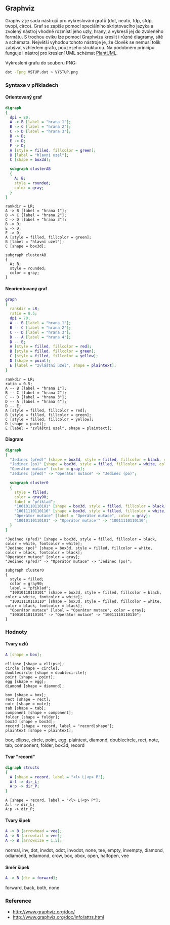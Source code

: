 ## Graphviz

Graphviz je sada nástrojů pro vykreslování grafů (dot, neato, fdp, sfdp, twopi, circo). Graf se zapíše pomocí speciálního skriptovacího jazyka a zvolený nástroj vhodně rozmístí jeho uzly, hrany, a vykreslí jej do zvoleného formátu. S trochou cviku lze pomocí Graphvizu kreslit i různé diagramy, sítě a schémata.
Největší výhodou tohoto nástroje je, že člověk se nemusí tolik zabývat vzhledem grafu, pouze jeho strukturou.
Na podobném principu funguje i nástroj pro kreslení UML schémat [PlantUML](wiki/plant-uml).

Vykreslení grafu do souboru PNG:

```bash
dot -Tpng VSTUP.dot > VÝSTUP.png
```

### Syntaxe v příkladech

#### Orientovaný graf

```dot
digraph
{
  dpi = 80;
  A -> B [label = "hrana 1"];
  B -> C [label = "hrana 2"];
  C -> D [label = "hrana 3"];
  B -> D;
  E -> D;
  F -> D;
  A [style = filled, fillcolor = green];
  B [label = "hlavní uzel"];
  C [shape = box3d];

  subgraph clusterAB
  {
    A; B;
    style = rounded;
    color = gray;
  }
}
```

```dot:digraph
rankdir = LR;
A -> B [label = "hrana 1"];
B -> C [label = "hrana 2"];
C -> D [label = "hrana 3"];
B -> D;
E -> D;
F -> D;
A [style = filled, fillcolor = green];
B [label = "hlavní uzel"];
C [shape = box3d];

subgraph clusterAB
{
  A; B;
  style = rounded;
  color = gray;
}
```

#### Neorientovaný graf

```dot
graph
{
  rankdir = LR;
  ratio = 0.5;
  dpi = 70;
  A -- B [label = "hrana 1"];
  B -- C [label = "hrana 2"];
  C -- D [label = "hrana 3"];
  D -- A [label = "hrana 4"];
  D -- E;
  A [style = filled, fillcolor = red];
  B [style = filled, fillcolor = green];
  C [style = filled, fillcolor = yellow];
  D [shape = point];
  E [label = "zvláštní uzel", shape = plaintext];
}
```

```dot:graph
rankdir = LR;
ratio = 0.5;
A -- B [label = "hrana 1"];
B -- C [label = "hrana 2"];
C -- D [label = "hrana 3"];
D -- A [label = "hrana 4"];
D -- E;
A [style = filled, fillcolor = red];
B [style = filled, fillcolor = green];
C [style = filled, fillcolor = yellow];
D [shape = point];
E [label = "zvláštní uzel", shape = plaintext];
```

#### Diagram

```dot
digraph
{
  "Jedinec (před)" [shape = box3d, style = filled, fillcolor = black, color = white, fontcolor = white];
  "Jedinec (po)" [shape = box3d, style = filled, fillcolor = white, color = black, fontcolor = black];
  "Operátor mutace" [color = gray];
  "Jedinec (před)" -> "Operátor mutace" -> "Jedinec (po)";

  subgraph cluster0
  {
    style = filled;
    color = gray90;
    label = "příklad";
    "10010110110101" [shape = box3d, style = filled, fillcolor = black, color = white, fontcolor = white];
    "10011110110110" [shape = box3d, style = filled, fillcolor = white, color = black, fontcolor = black];
    "Operátor mutace" [label = "Operátor mutace", color = gray];
    "10010110110101" -> "Operátor mutace'" -> "10011110110110";
  }
}
```

```dot:digraph
"Jedinec (před)" [shape = box3d, style = filled, fillcolor = black, color = white, fontcolor = white];
"Jedinec (po)" [shape = box3d, style = filled, fillcolor = white, color = black, fontcolor = black];
"Operátor mutace" [color = gray];
"Jedinec (před)" -> "Operátor mutace" -> "Jedinec (po)";

subgraph cluster0
{
  style = filled;
  color = gray90;
  label = "příklad";
  "10010110110101" [shape = box3d, style = filled, fillcolor = black, color = white, fontcolor = white];
  "10011110110110" [shape = box3d, style = filled, fillcolor = white, color = black, fontcolor = black];
  "Operátor mutace" [label = "Operátor mutace", color = gray];
  "10010110110101" -> "Operátor mutace" -> "10011110110110";
}
```

### Hodnoty

#### Tvary uzlů

```dot
A [shape = box];
```

```dot:graph
ellipse [shape = ellipse];
circle [shape = circle];
doublecircle [shape = doublecircle];
point [shape = point];
egg [shape = egg];
diamond [shape = diamond];
```

```dot:graph
box [shape = box];
rect [shape = rect];
note [shape = note];
tab [shape = tab];
component [shape = component];
folder [shape = folder];
box3d [shape = box3d];
record [shape = record, label = "record|shape"];
plaintext [shape = plaintext];
```

box, ellipse, circle, point, egg, plaintext, diamond, doublecircle, rect, note, tab, component, folder, box3d, record

#### Tvar "record"

```dot
digraph structs
{
  A [shape = record, label = "<l> L|<p> P"];
  A:l -> dir_L;
  A:p -> dir_P;
}
```

```dot:digraph
A [shape = record, label = "<l> L|<p> P"];
A:l -> dir_L;
A:p -> dir_P;
```

#### Tvary šipek

```dot
A -> B [arrowhead = vee];
A -> B [arrowtail = vee];
A -> B [arrowsize = 1.5];
```

normal, inv, dot, invdot, odot, invodot, none, tee, empty, invempty, diamond, odiamond, ediamond, crow, box, obox, open, halfopen, vee

#### Směr šipek

```dot
A -> B [dir = forward];
```

forward, back, both, none

### Reference

- http://www.graphviz.org/doc/
- http://www.graphviz.org/doc/info/attrs.html
